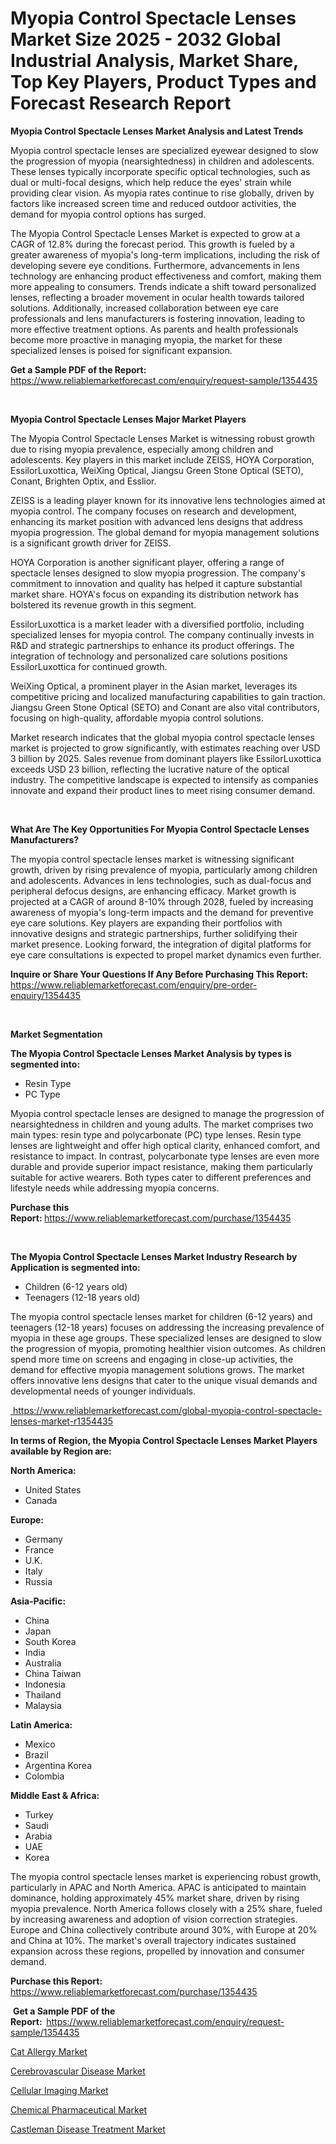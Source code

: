 <p><h1>Myopia Control Spectacle Lenses Market Size 2025 - 2032 Global Industrial Analysis, Market Share, Top Key Players, Product Types and Forecast Research Report</h1></p><p><strong>Myopia Control Spectacle Lenses Market Analysis and Latest Trends</strong></p>
<p><p>Myopia control spectacle lenses are specialized eyewear designed to slow the progression of myopia (nearsightedness) in children and adolescents. These lenses typically incorporate specific optical technologies, such as dual or multi-focal designs, which help reduce the eyes' strain while providing clear vision. As myopia rates continue to rise globally, driven by factors like increased screen time and reduced outdoor activities, the demand for myopia control options has surged. </p><p>The Myopia Control Spectacle Lenses Market is expected to grow at a CAGR of 12.8% during the forecast period. This growth is fueled by a greater awareness of myopia's long-term implications, including the risk of developing severe eye conditions. Furthermore, advancements in lens technology are enhancing product effectiveness and comfort, making them more appealing to consumers. Trends indicate a shift toward personalized lenses, reflecting a broader movement in ocular health towards tailored solutions. Additionally, increased collaboration between eye care professionals and lens manufacturers is fostering innovation, leading to more effective treatment options. As parents and health professionals become more proactive in managing myopia, the market for these specialized lenses is poised for significant expansion.</p></p>
<p><strong>Get a Sample PDF of the Report:&nbsp;</strong> <a href="https://www.reliablemarketforecast.com/enquiry/request-sample/1354435?utm_campaign=2749&utm_medium=2&utm_source=Github&utm_content=ia&utm_term=05042025&utm_id=myopia-control-spectacle-lenses">https://www.reliablemarketforecast.com/enquiry/request-sample/1354435</a></p>
<p>&nbsp;</p>
<p><strong>Myopia Control Spectacle Lenses Major Market Players</strong></p>
<p><p>The Myopia Control Spectacle Lenses Market is witnessing robust growth due to rising myopia prevalence, especially among children and adolescents. Key players in this market include ZEISS, HOYA Corporation, EssilorLuxottica, WeiXing Optical, Jiangsu Green Stone Optical (SETO), Conant, Brighten Optix, and Esslior.</p><p>ZEISS is a leading player known for its innovative lens technologies aimed at myopia control. The company focuses on research and development, enhancing its market position with advanced lens designs that address myopia progression. The global demand for myopia management solutions is a significant growth driver for ZEISS.</p><p>HOYA Corporation is another significant player, offering a range of spectacle lenses designed to slow myopia progression. The company's commitment to innovation and quality has helped it capture substantial market share. HOYA's focus on expanding its distribution network has bolstered its revenue growth in this segment.</p><p>EssilorLuxottica is a market leader with a diversified portfolio, including specialized lenses for myopia control. The company continually invests in R&D and strategic partnerships to enhance its product offerings. The integration of technology and personalized care solutions positions EssilorLuxottica for continued growth.</p><p>WeiXing Optical, a prominent player in the Asian market, leverages its competitive pricing and localized manufacturing capabilities to gain traction. Jiangsu Green Stone Optical (SETO) and Conant are also vital contributors, focusing on high-quality, affordable myopia control solutions.</p><p>Market research indicates that the global myopia control spectacle lenses market is projected to grow significantly, with estimates reaching over USD 3 billion by 2025. Sales revenue from dominant players like EssilorLuxottica exceeds USD 23 billion, reflecting the lucrative nature of the optical industry. The competitive landscape is expected to intensify as companies innovate and expand their product lines to meet rising consumer demand.</p></p>
<p>&nbsp;</p>
<p><strong>What Are The Key Opportunities For Myopia Control Spectacle Lenses Manufacturers?</strong></p>
<p><p>The myopia control spectacle lenses market is witnessing significant growth, driven by rising prevalence of myopia, particularly among children and adolescents. Advances in lens technologies, such as dual-focus and peripheral defocus designs, are enhancing efficacy. Market growth is projected at a CAGR of around 8-10% through 2028, fueled by increasing awareness of myopia's long-term impacts and the demand for preventive eye care solutions. Key players are expanding their portfolios with innovative designs and strategic partnerships, further solidifying their market presence. Looking forward, the integration of digital platforms for eye care consultations is expected to propel market dynamics even further.</p></p>
<p><strong>Inquire or Share Your Questions If Any Before Purchasing This Report:</strong> <a href="https://www.reliablemarketforecast.com/enquiry/pre-order-enquiry/1354435?utm_campaign=2749&utm_medium=2&utm_source=Github&utm_content=ia&utm_term=05042025&utm_id=myopia-control-spectacle-lenses">https://www.reliablemarketforecast.com/enquiry/pre-order-enquiry/1354435</a></p>
<p>&nbsp;</p>
<p><strong>Market Segmentation</strong></p>
<p><strong>The Myopia Control Spectacle Lenses Market Analysis by types is segmented into:</strong></p>
<p><ul><li>Resin Type</li><li>PC Type</li></ul></p>
<p><p>Myopia control spectacle lenses are designed to manage the progression of nearsightedness in children and young adults. The market comprises two main types: resin type and polycarbonate (PC) type lenses. Resin type lenses are lightweight and offer high optical clarity, enhanced comfort, and resistance to impact. In contrast, polycarbonate type lenses are even more durable and provide superior impact resistance, making them particularly suitable for active wearers. Both types cater to different preferences and lifestyle needs while addressing myopia concerns.</p></p>
<p><strong>Purchase this Report:&nbsp;</strong><a href="https://www.reliablemarketforecast.com/purchase/1354435?utm_campaign=2749&utm_medium=2&utm_source=Github&utm_content=ia&utm_term=05042025&utm_id=myopia-control-spectacle-lenses">https://www.reliablemarketforecast.com/purchase/1354435</a></p>
<p>&nbsp;</p>
<p><strong>The Myopia Control Spectacle Lenses Market Industry Research by Application is segmented into:</strong></p>
<p><ul><li>Children (6-12 years old)</li><li>Teenagers (12-18 years old)</li></ul></p>
<p><p>The myopia control spectacle lenses market for children (6-12 years) and teenagers (12-18 years) focuses on addressing the increasing prevalence of myopia in these age groups. These specialized lenses are designed to slow the progression of myopia, promoting healthier vision outcomes. As children spend more time on screens and engaging in close-up activities, the demand for effective myopia management solutions grows. The market offers innovative lens designs that cater to the unique visual demands and developmental needs of younger individuals.</p></p>
<p><a href="https://www.reliablemarketforecast.com/global-myopia-control-spectacle-lenses-market-r1354435?utm_campaign=2749&utm_medium=2&utm_source=Github&utm_content=ia&utm_term=05042025&utm_id=myopia-control-spectacle-lenses">&nbsp;https://www.reliablemarketforecast.com/global-myopia-control-spectacle-lenses-market-r1354435</a></p>
<p><strong>In terms of Region, the Myopia Control Spectacle Lenses Market Players available by Region are:</strong></p>
<p>
    <p> <strong> North America: </strong>
        <ul>
            <li>United States</li>
            <li>Canada</li>
        </ul>
        </p> 
    <p> <strong> Europe: </strong>
        <ul>
            <li>Germany</li>
            <li>France</li>
            <li>U.K.</li>
            <li>Italy</li>
            <li>Russia</li>
        </ul>
        </p> 
    <p> <strong> Asia-Pacific: </strong>
        <ul>
            <li>China</li>
            <li>Japan</li>
            <li>South Korea</li>
            <li>India</li>
            <li>Australia</li>
            <li>China Taiwan</li>
            <li>Indonesia</li>
            <li>Thailand</li>
            <li>Malaysia</li>
        </ul>
        </p> 
    <p> <strong> Latin America: </strong>
        <ul>
            <li>Mexico</li>
            <li>Brazil</li>
            <li>Argentina Korea</li>
            <li>Colombia</li>
        </ul>
        </p> 
    <p> <strong> Middle East & Africa: </strong>
        <ul>
            <li>Turkey</li>
            <li>Saudi</li>
            <li>Arabia</li>
            <li>UAE</li>
            <li>Korea</li>
        </ul>
    </p>
    </p>
<p><p>The myopia control spectacle lenses market is experiencing robust growth, particularly in APAC and North America. APAC is anticipated to maintain dominance, holding approximately 45% market share, driven by rising myopia prevalence. North America follows closely with a 25% share, fueled by increasing awareness and adoption of vision correction strategies. Europe and China collectively contribute around 30%, with Europe at 20% and China at 10%. The market's overall trajectory indicates sustained expansion across these regions, propelled by innovation and consumer demand.</p></p>
<p><strong>Purchase this Report: </strong><a href="https://www.reliablemarketforecast.com/purchase/1354435?utm_campaign=2749&utm_medium=2&utm_source=Github&utm_content=ia&utm_term=05042025&utm_id=myopia-control-spectacle-lenses">https://www.reliablemarketforecast.com/purchase/1354435</a></p>
<p>&nbsp;<strong>Get a Sample PDF of the Report:&nbsp;&nbsp;</strong><a href="https://www.reliablemarketforecast.com/enquiry/request-sample/1354435?utm_campaign=2749&utm_medium=2&utm_source=Github&utm_content=ia&utm_term=05042025&utm_id=myopia-control-spectacle-lenses">https://www.reliablemarketforecast.com/enquiry/request-sample/1354435</a></p>
<p><strong></strong></p>
<p><p><a href="https://www.linkedin.com/pulse/exploring-cat-allergy-market-dynamics-revenue-analysis-growth-xd3ic?utm_campaign=2749&utm_medium=2&utm_source=Github&utm_content=ia&utm_term=05042025&utm_id=myopia-control-spectacle-lenses">Cat Allergy Market</a></p><p><a href="https://www.linkedin.com/pulse/cerebrovascular-disease-marketanticipated-grow-predicted-hkb2c?utm_campaign=2749&utm_medium=2&utm_source=Github&utm_content=ia&utm_term=05042025&utm_id=myopia-control-spectacle-lenses">Cerebrovascular Disease Market</a></p><p><a href="https://www.linkedin.com/pulse/unlocking-potential-cellular-imaging-market-growth-trends-future-rcfsc?utm_campaign=2749&utm_medium=2&utm_source=Github&utm_content=ia&utm_term=05042025&utm_id=myopia-control-spectacle-lenses">Cellular Imaging Market</a></p><p><a href="https://www.linkedin.com/pulse/forecast-chemical-pharmaceutical-market-from-2025-2032-97k7c?utm_campaign=2749&utm_medium=2&utm_source=Github&utm_content=ia&utm_term=05042025&utm_id=myopia-control-spectacle-lenses">Chemical Pharmaceutical Market</a></p><p><a href="https://www.linkedin.com/pulse/examination-market-segmentation-castleman-disease-treatment-xetac?utm_campaign=2749&utm_medium=2&utm_source=Github&utm_content=ia&utm_term=05042025&utm_id=myopia-control-spectacle-lenses">Castleman Disease Treatment Market</a></p></p>